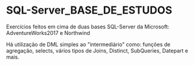 # SQL-Server_BASE_DE_ESTUDOS
Exercícios feitos em cima de duas bases SQL-Server da Microsoft:  AdventureWorks2017 e  Northwind

Há utilização de DML simples ao "intermediário" como:
    funções de agregação,
    selects,
    vários tipos de Joins,
    Distinct,
    SubQueries,
    Datepart e mais.
    